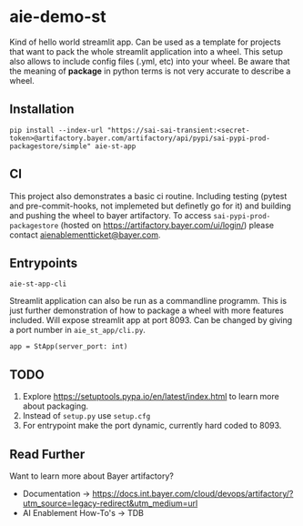 # aie-demo-st

Kind of hello world streamlit app. Can be used as a template for projects that want to pack the whole streamlit application into a wheel. This setup also allows to include config files (.yml, etc) into your wheel. Be aware that the meaning of __package__ in python terms is not very accurate to describe a wheel.


## Installation

`pip install --index-url "https://sai-sai-transient:<secret-token>@artifactory.bayer.com/artifactory/api/pypi/sai-pypi-prod-packagestore/simple" aie-st-app`


## CI

This project also demonstrates a basic ci routine. Including testing (pytest and pre-commit-hooks, not implemeted but definetly go for it) and building and pushing the wheel to bayer artifactory. To access `sai-pypi-prod-packagestore` (hosted on https://artifactory.bayer.com/ui/login/) please contact aienablementticket@bayer.com.


## Entrypoints

`aie-st-app-cli`

Streamlit application can also be run as a commandline programm. This is just further demonstration of how to package a wheel with more features included. Will expose streamlit app at port 8093. Can be changed by giving a port number in `aie_st_app/cli.py`.

`app = StApp(server_port: int)`


## TODO

1) Explore https://setuptools.pypa.io/en/latest/index.html to learn more about packaging.
2) Instead of `setup.py` use `setup.cfg`
3) For entrypoint make the port dynamic, currently hard coded to 8093.

## Read Further

Want to learn more about Bayer artifactory?
- Documentation -> https://docs.int.bayer.com/cloud/devops/artifactory/?utm_source=legacy-redirect&utm_medium=url
- AI Enablement How-To's -> TDB
